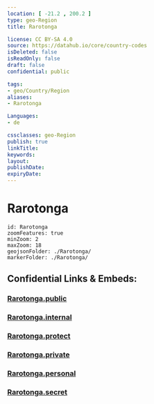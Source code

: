 ```yaml
---
location: [ -21.2 , 200.2 ] 
type: geo-Region
title: Rarotonga

license: CC BY-SA 4.0
source: https://datahub.io/core/country-codes
isDeleted: false
isReadOnly: false
draft: false
confidential: public

tags:
- geo/Country/Region
aliases:
- Rarotonga

Languages:
- de

cssclasses: geo-Region
publish: true
linkTitle: 
keywords: 
layout: 
publishDate: 
expiryDate: 
---
```


# Rarotonga

```leaflet
id: Rarotonga
zoomFeatures: true 
minZoom: 2 
maxZoom: 18
geojsonFolder: ./Rarotonga/
markerFolder: ./Rarotonga/
```


## Confidential Links & Embeds: 

### [Rarotonga.public](/_public/\Earth\Continent\Oceania\Polynesia\Cook~Islands\Cook~Island-councilsRarotonga.public.md) 

### [Rarotonga.internal](/_internal/\Earth\Continent\Oceania\Polynesia\Cook~Islands\Cook~Island-councilsRarotonga.internal.md) 

### [Rarotonga.protect](/_protect/\Earth\Continent\Oceania\Polynesia\Cook~Islands\Cook~Island-councilsRarotonga.protect.md) 

### [Rarotonga.private](/_private/\Earth\Continent\Oceania\Polynesia\Cook~Islands\Cook~Island-councilsRarotonga.private.md) 

### [Rarotonga.personal](/_personal/\Earth\Continent\Oceania\Polynesia\Cook~Islands\Cook~Island-councilsRarotonga.personal.md) 

### [Rarotonga.secret](/_secret/\Earth\Continent\Oceania\Polynesia\Cook~Islands\Cook~Island-councilsRarotonga.secret.md)

